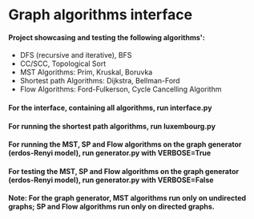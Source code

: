 # Graph algorithms interface

#### Project showcasing and testing the following algorithms':
- DFS (recursive and iterative), BFS
- CC/SCC, Topological Sort
- MST Algorithms: Prim, Kruskal, Boruvka
- Shortest path Algorithms: Dijkstra, Bellman-Ford
- Flow Algorithms: Ford-Fulkerson, Cycle Cancelling Algorithm

#### For the interface, containing all algorithms, run interface.py
#### For running the shortest path algorithms, run luxembourg.py
#### For running the MST, SP and Flow algorithms on the graph generator (erdos-Renyi model), run generator.py with VERBOSE=True
#### For testing the MST, SP and Flow algorithms on the graph generator (erdos-Renyi model), run generator.py with VERBOSE=False

#### Note: For the graph generator, MST algorithms run only on undirected graphs; SP and Flow algorithms run only on directed graphs.

